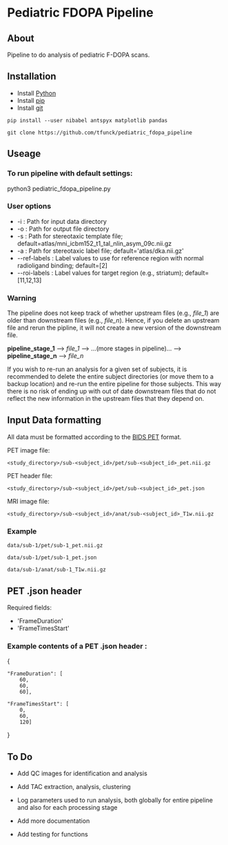 # Pediatric FDOPA Pipeline

## About

Pipeline to do analysis of pediatric F-DOPA scans.

## Installation
* Install [Python](https://www.python.org/downloads/)
* Install [pip](https://pip.pypa.io/en/stable/installation/)
* Install [git](https://git-scm.com/book/en/v2/Getting-Started-Installing-Git)

`pip install --user nibabel antspyx matplotlib pandas` 

`git clone https://github.com/tfunck/pediatric_fdopa_pipeline`

## Useage
### To run pipeline with default settings:
python3 pediatric_fdopa_pipeline.py

### User options

* -i : Path for input data directory
* -o : Path for output file directory
* -s : Path for stereotaxic template file; default=atlas/mni_icbm152_t1_tal_nlin_asym_09c.nii.gz
* -a : Path for stereotaxic label file; default='atlas/dka.nii.gz'
* --ref-labels : Label values to use for reference region with normal radioligand binding; default=[2]
* --roi-labels : Label values for target region (e.g., striatum); default=[11,12,13]

### Warning


The pipeline does not keep track of whether upstream files (e.g., *file_1*) are older than downstream files (e.g., *file_n*). Hence, if you delete an upstream file and rerun the pipline, it will not create a new version of the downstream file.

**pipeline_stage_1** --> *file_1* --> ...(more stages in pipeline)... --> **pipeline_stage_n** --> *file_n*

If you wish to re-run an analysis for a given set of subjects, it is recommended to delete the entire subject directories (or move them to a backup location) and re-run the entire pipeline for those subjects. This way there is no risk of ending up with out of date downstream files that do not reflect the new information in the upstream files that they depend on.

## Input Data formatting

All data must be formatted according to the [BIDS PET](https://bids-specification.readthedocs.io/en/stable/04-modality-specific-files/09-positron-emission-tomography.html) format.


PET image file:

`<study_directory>/sub-<subject_id>/pet/sub-<subject_id>_pet.nii.gz`

PET header file:

`<study_directory>/sub-<subject_id>/pet/sub-<subject_id>_pet.json`

MRI image file:

`<study_directory>/sub-<subject_id>/anat/sub-<subject_id>_T1w.nii.gz`

### Example
`data/sub-1/pet/sub-1_pet.nii.gz`

`data/sub-1/pet/sub-1_pet.json`

`data/sub-1/anat/sub-1_T1w.nii.gz`

## PET .json header

Required fields:

* 'FrameDuration'
* 'FrameTimesStart'

### Example contents of a PET .json header :

{

	"FrameDuration": [
		60,
		60,
		60],
		
	"FrameTimesStart": [
		0,
		60,
		120]

}

## To Do

* Add QC images for identification and analysis

* Add TAC extraction, analysis, clustering

* Log parameters used to run analysis, both globally for entire pipeline and also for each processing stage

* Add more documentation

* Add testing for functions
